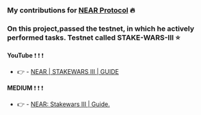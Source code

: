 ### My contributions for [NEAR Protocol](https://near.org/)  :fire:

### On this project,passed the testnet, in which he actively performed tasks. Testnet called STAKE-WARS-III :star:

**YouTube** :exclamation: :exclamation: :exclamation: 

* :point_right: - [NEAR | STAKEWARS III | GUIDE](https://youtu.be/PCrdlAglfIY)

**MEDIUM** :exclamation: :exclamation: :exclamation: 



* :point_right: - [NEAR: Stakewars III | Guide.](https://medium.com/@ChainOps/near-stakewars-iii-guide-bdf70f8849e7)

